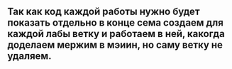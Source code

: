 ## Так как код каждой работы нужно будет показать отдельно в конце сема создаем для каждой лабы ветку и работаем в ней, какогда доделаем мержим в мэиин, но саму ветку не удаляем. 
